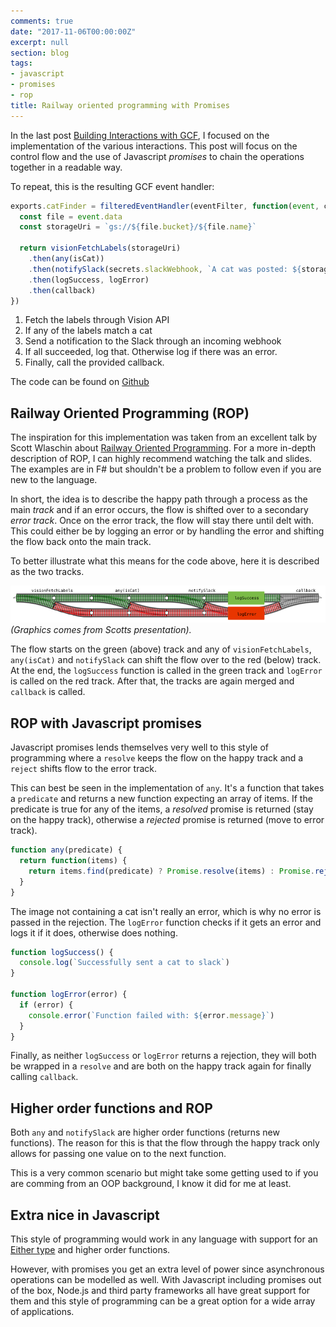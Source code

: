 ```yaml
---
comments: true
date: "2017-11-06T00:00:00Z"
excerpt: null
section: blog
tags:
- javascript
- promises
- rop
title: Railway oriented programming with Promises
---
```


In the last post [Building Interactions with GCF](/blog/building-interactions-with-gcf), I focused on the implementation of the various interactions. This post will focus on the control flow and the use of Javascript _promises_ to chain the operations together in a readable way.

To repeat, this is the resulting GCF event handler:

```javascript
exports.catFinder = filteredEventHandler(eventFilter, function(event, callback) {
  const file = event.data
  const storageUri = `gs://${file.bucket}/${file.name}`

  return visionFetchLabels(storageUri)
    .then(any(isCat))
    .then(notifySlack(secrets.slackWebhook, `A cat was posted: ${storageUri}`))
    .then(logSuccess, logError)
    .then(callback)
})
```

1. Fetch the labels through Vision API
2. If any of the labels match a cat
3. Send a notification to the Slack through an incoming webhook
4. If all succeeded, log that. Otherwise log if there was an error.
5. Finally, call the provided callback.

The code can be found on [Github](https://github.com/hallski/cat-finder)

## Railway Oriented Programming (ROP)
The inspiration for this implementation was taken from an excellent talk by Scott Wlaschin about [Railway Oriented Programming](http://fsharpforfunandprofit.com/rop/). For a more in-depth description of ROP, I can highly recommend watching the talk and slides. The examples are in F# but shouldn't be a problem to follow even if you are new to the language.

In short, the idea is to describe the happy path through a process as the main _track_ and if an error occurs, the flow is shifted over to a secondary _error track_. Once on the error track, the flow will stay there until delt with. This could either be by logging an error or by handling the error and shifting the flow back onto the main track.

To better illustrate what this means for the code above, here it is described as the two tracks.

![Resulting App](/images/posts/rop-catfinder.png)
_(Graphics comes from Scotts presentation)._

The flow starts on the green (above) track and any of `visionFetchLabels`, `any(isCat)` and `notifySlack` can shift the flow over to the red (below) track. At the end, the `logSuccess` function is called in the green track and `logError` is called on the red track. After that, the tracks are again merged and `callback` is called.

## ROP with Javascript promises
Javascript promises lends themselves very well to this style of programming where a `resolve` keeps the flow on the happy track and a `reject` shifts flow to the error track.

This can best be seen in the implementation of `any`. It's a function that takes a `predicate` and returns a new function expecting an array of items. If the predicate is true for any of the items, a _resolved_ promise is returned (stay on the happy track), otherwise a _rejected_ promise is returned (move to error track).

```javascript
function any(predicate) {
  return function(items) {
    return items.find(predicate) ? Promise.resolve(items) : Promise.reject()
  }
}
```

The image not containing a cat isn't really an error, which is why no error is passed in the rejection. The `logError` function checks if it gets an error and logs it if it does, otherwise does nothing.

```javascript
function logSuccess() {
  console.log(`Successfully sent a cat to slack`)
}

function logError(error) {
  if (error) {
    console.error(`Function failed with: ${error.message}`)
  }
}
```

Finally, as neither `logSuccess` or `logError` returns a rejection, they will both be wrapped in a `resolve` and are both on the happy track again for finally calling `callback`.

## Higher order functions and ROP
Both `any` and `notifySlack` are higher order functions (returns new functions). The reason for this is that the flow through the happy track only allows for passing one value on to the next function.

This is a very common scenario but might take some getting used to if you are comming from an OOP background, I know it did for me at least.

## Extra nice in Javascript
This style of programming would work in any language with support for an [Either type](https://www.schoolofhaskell.com/school/starting-with-haskell/basics-of-haskell/10_Error_Handling#the-either-monad) and higher order functions.

However, with promises you get an extra level of power since asynchronous operations can be modelled as well. With Javascript including promises out of the box, Node.js and third party frameworks all have great support for them and this style of programming can be a great option for a wide array of applications.

